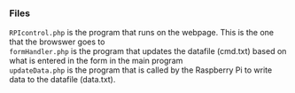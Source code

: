 ### Files

`RPIcontrol.php` is the program that runs on the webpage. This is the one that the browswer goes to    
`formHandler.php` is the program that updates the datafile (cmd.txt) based on what is entered in the form in the main program    
`updateData.php` is the program that is called by the Raspberry Pi to write data to the datafile (data.txt).
